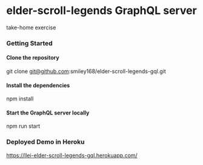 # elder-scroll-legends GraphQL server
take-home exercise

### Getting Started

#### Clone the repository

git clone git@github.com:smiley168/elder-scroll-legends-gql.git

#### Install the dependencies

npm install

#### Start the GraphQL server locally

npm run start


### Deployed Demo in Heroku

https://llei-elder-scroll-legends-gql.herokuapp.com/